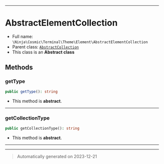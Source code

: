 ***

# AbstractElementCollection





* Full name: `\Ninja\Cosmic\Terminal\Theme\Element\AbstractElementCollection`
* Parent class: [`AbstractCollection`](../../../../../Ramsey/Collection/AbstractCollection.md)
* This class is an **Abstract class**




## Methods


### getType



```php
public getType(): string
```




* This method is **abstract**.







***

### getCollectionType



```php
public getCollectionType(): string
```




* This method is **abstract**.







***


***
> Automatically generated on 2023-12-21
